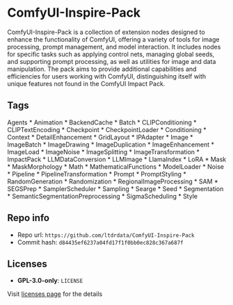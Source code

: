 # ComfyUI-Inspire-Pack
ComfyUI-Inspire-Pack is a collection of extension nodes designed to enhance the functionality of ComfyUI, offering a variety of tools for image processing, prompt management, and model interaction. It includes nodes for specific tasks such as applying control nets, managing global seeds, and supporting prompt processing, as well as utilities for image and data manipulation. The pack aims to provide additional capabilities and efficiencies for users working with ComfyUI, distinguishing itself with unique features not found in the ComfyUI Impact Pack.

## Tags
Agents * Animation * BackendCache * Batch * CLIPConditioning * CLIPTextEncoding * Checkpoint * CheckpointLoader * Conditioning * Context * DetailEnhancement * GridLayout * IPAdapter * Image * ImageBatch * ImageDrawing * ImageDuplication * ImageEnhancement * ImageLoad * ImageNoise * ImageSplitting * ImageTransformation * ImpactPack * LLMDataConversion * LLMImage * LlamaIndex * LoRA * Mask * MaskMorphology * Math * MathematicalFunctions * ModelLoader * Noise * Pipeline * PipelineTransformation * Prompt * PromptStyling * RandomGeneration * Randomization * RegionalImageProcessing * SAM * SEGSPrep * SamplerScheduler * Sampling * Searge * Seed * Segmentation * SemanticSegmentationPreprocessing * SigmaScheduling * Style

## Repo info
- Repo url: `https://github.com/ltdrdata/ComfyUI-Inspire-Pack`
- Commit hash: `d84435ef6237a04fd17f1f0bb0ec828c367a687f`

## Licenses
- **GPL-3.0-only**: `LICENSE`

Visit [licenses page](licenses.md) for the details
